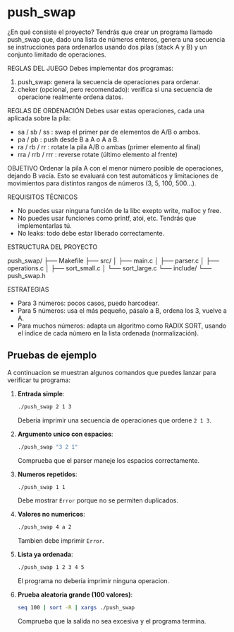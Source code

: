 # push_swap

¿En qué consiste el proyecto?
Tendrás que crear un programa llamado push_swap que, dado una lista de números enteros, genera una secuencia 
se instrucciones para ordenarlos usando dos pilas (stack A y B) y un conjunto limitado de operaciones. 

REGLAS DEL JUEGO
Debes implementar dos programas:
1. push_swap: genera la secuencia de operaciones para ordenar.
2. cheker (opcional, pero recomendado): verifica si una secuencia de operacione realmente ordena datos.

REGLAS DE ORDENACIÓN
Debes usar estas operaciones, cada una aplicada sobre la pila:
 - sa / sb / ss : swap el primer par de elementos de A/B o ambos.
 - pa / pb : push desde B a A o A a B.
 - ra / rb / rr : rotate la pila A/B o ambas (primer elemento al final)
 - rra / rrb / rrr : reverse rotate (último elemento al frente)

OBJETIVO
Ordenar la pila A con el menor número posible de operaciones, dejando B vacía. Esto se evaluará con test
automáticos y limitaciones de movimientos para distintos rangos de números (3, 5, 100, 500...).

REQUISITOS TÉCNICOS
- No puedes usar ninguna función de la libc exepto write, malloc y free.
- No puedes usar funciones como printf, atoi, etc. Tendrás que implementarlas tú.
- No leaks: todo debe estar liberado correctamente.

ESTRUCTURA DEL PROYECTO

push_swap/
├── Makefile
├── src/
│   ├── main.c
│   ├── parser.c
│   ├── operations.c
│   ├── sort_small.c
│   └── sort_large.c
└── include/
    └── push_swap.h


ESTRATEGIAS
- Para 3 números: pocos casos, puedo harcodear.
- Para 5 números: usa el más pequeño, pásalo a B, ordena los 3, vuelve a A.
- Para muchos números: adapta un algoritmo como RADIX SORT, usando el índice de cada número en la lista
ordenada (normalización).

## Pruebas de ejemplo
A continuacion se muestran algunos comandos que puedes lanzar para verificar tu programa:

1. **Entrada simple**:
   ```bash
   ./push_swap 2 1 3
   ```
   Deberia imprimir una secuencia de operaciones que ordene `2 1 3`.

2. **Argumento unico con espacios**:
   ```bash
   ./push_swap "3 2 1"
   ```
   Comprueba que el parser maneje los espacios correctamente.

3. **Numeros repetidos**:
   ```bash
   ./push_swap 1 1
   ```
   Debe mostrar `Error` porque no se permiten duplicados.

4. **Valores no numericos**:
   ```bash
   ./push_swap 4 a 2
   ```
   Tambien debe imprimir `Error`.

5. **Lista ya ordenada**:
   ```bash
   ./push_swap 1 2 3 4 5
   ```
   El programa no deberia imprimir ninguna operacion.

6. **Prueba aleatoria grande (100 valores)**:
   ```bash
   seq 100 | sort -R | xargs ./push_swap
   ```
   Comprueba que la salida no sea excesiva y el programa termina.
